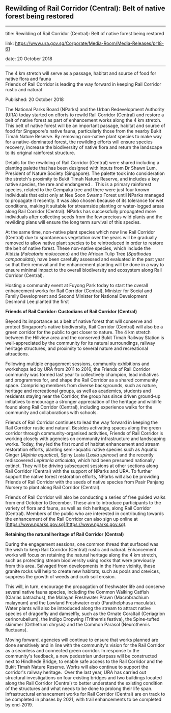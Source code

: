 ## Rewilding of Rail Corridor (Central): Belt of native forest being restored

---

title: Rewilding of Rail Corridor (Central): Belt of native forest being restored

link: https://www.ura.gov.sg/Corporate/Media-Room/Media-Releases/pr18-61

date: 20 October 2018

---

The 4 km stretch will serve as a passage, habitat and source of food for native flora and fauna  
Friends of Rail Corridor is leading the way forward in keeping Rail Corridor rustic and natural

Published: 20 October 2018

The National Parks Board (NParks) and the Urban Redevelopment Authority (URA) today started on efforts to rewild Rail Corridor (Central) and restore a belt of native forest as part of enhancement works along the 4 km stretch. This belt of native forest will be an important passage, habitat and source of food for Singapore's native fauna, particularly those from the nearby Bukit Timah Nature Reserve. By removing non-native plant species to make way for a native-dominated forest, the rewilding efforts will ensure species recovery, increase the biodiversity of native flora and return the landscape to its original rainforest structure.

Details for the rewilding of Rail Corridor (Central) were shared including a planting palette that has been designed with inputs from Dr Shawn Lum, President of Nature Society (Singapore). The palette took into consideration the stretch's proximity to Bukit Timah Nature Reserve, and includes a key native species, the rare and endangered .  This is a primary rainforest species, related to the Cempaka tree and there were just four known individuals that exist only at Nee Soon Swamp Forest until NParks managed to propagate it recently. It was also chosen because of its tolerance for wet conditions, making it suitable for streamside planting or water-logged areas along Rail Corridor (Central). NParks has successfully propagated more individuals after collecting seeds from the few precious wild plants and the rewilding plans will ensure the long term survival of this species.

At the same time, non-native plant species which now line Rail Corridor (Central) due to spontaneous vegetation over the years will be gradually removed to allow native plant species to be reintroduced in order to restore the belt of native forest. These non-native species, which include the Albizia (_Falcataria moluccana_) and the African Tulip Tree (_Spathodea campanulata_), have been carefully assessed and evaluated in the past year so that their removal and the enhancement planting will be done in a way to ensure minimal impact to the overall biodiversity and ecosystem along Rail Corridor (Central).

Hosting a community event at Fuyong Park today to start the overall enhancement works for Rail Corridor (Central), Minister for Social and Family Development and Second Minister for National Development Desmond Lee planted the first

**Friends of Rail Corridor: Custodians of Rail Corridor (Central)**

Beyond its importance as a belt of native forest that will conserve and protect Singapore's native biodiversity, Rail Corridor (Central) will also be a green corridor for the public to get closer to nature. The 4 km stretch between the Hillview area and the conserved Bukit Timah Railway Station is well-appreciated by the community for its natural surroundings, railway heritage structures, and proximity to several nature and recreational attractions.

Following multiple engagement sessions, community exhibitions and workshops led by URA from 2011 to 2016, the Friends of Rail Corridor community was formed last year to collectively champion, lead initiatives and programmes for, and shape the Rail Corridor as a shared community space. Comprising members from diverse backgrounds, such as nature, heritage and recreational groups, as well as academics, students and residents staying near the Corridor, the group has since driven ground-up initiatives to encourage a stronger appreciation of the heritage and wildlife found along Rail Corridor (Central), including experience walks for the community and collaborations with schools.

Friends of Rail Corridor continues to lead the way forward in keeping the Rail Corridor rustic and natural. Besides activating spaces along the green corridor through community-organised activities, Friends of Rail Corridor is working closely with agencies on community infrastructure and landscaping works. Today, they led the first round of habitat enhancement and stream restoration efforts, planting semi-aquatic native species such as Aquatic Ginger (_Alpinia aquatica_), Spiny Lasia (_Lasia spinose_) and the recently rediscovered _Lepironia articulata_, which had been presumed nationally extinct. They will be driving subsequent sessions at other sections along Rail Corridor (Central) with the support of NParks and URA. To further support the native forest restoration efforts, NParks will also be providing Friends of Rail Corridor with the seeds of native species from Pasir Panjang Nursery to plant along Rail Corridor (Central).

Friends of Rail Corridor will also be conducting a series of free guided walks from end October to December. These aim to introduce participants to the variety of flora and fauna, as well as rich heritage, along Rail Corridor (Central). Members of the public who are interested in contributing towards the enhancement of the Rail Corridor can also sign up online at [https://www.nparks.gov.sg](https://www.nparks.gov.sg).

**Retaining the natural heritage of Rail Corridor (Central)**

During the engagement sessions, one common thread that surfaced was the wish to keep Rail Corridor (Central) rustic and natural. Enhancement works will focus on retaining the natural heritage along the 4 km stretch, such as protecting stream biodiversity using rocks that were previously from this area. Salvaged from developments in the Hume vicinity, these granite rocks will help to create new habitats, such as pools and crevices, suppress the growth of weeds and curb soil erosion.

This will, in turn, encourage the propagation of freshwater life and conserve several native fauna species, including the Common Walking Catfish (Clarias batrachus), the Malayan Freshwater Prawn (Macrobrachium malaynum) and the Lowland Freshwater crab (Parathelphusa maculata). Water plants will also be introduced along the stream to attract native species of dragonfly and damselfly, such as the Ornate Coraltail (Ceriagrion cerinorubellum), the Indigo Dropwing (Trithemis festiva), the Spine-tufted skimmer (Orthetrum chrysis) and the Common Parasol (Neurothemis fluctuans).

Moving forward, agencies will continue to ensure that works planned are done sensitively and in line with the community's vision for the Rail Corridor as a seamless and connected green corridor. In response to the community's feedback, a new pedestrian underpass will be constructed next to Hindhede Bridge, to enable safe access to the Rail Corridor and the Bukit Timah Nature Reserve. Works will also continue to support the corridor's railway heritage.  Over the last year, URA has carried out structural investigations on four existing bridges and two buildings located along the Rail Corridor (Central) to better understand the existing condition of the structures and what needs to be done to prolong their life span. Infrastructural enhancement works for Rail Corridor (Central) are on track to be completed in phases by 2021, with trail enhancements to be completed by end-2019.
